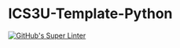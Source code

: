 # ICS3U-Template-Python

[![GitHub's Super Linter](https://github.com/Peter-Gemmell/ICS3U-LearningGuide-01-Python/workflows/GitHub's%20Super%20Linter/badge.svg)](https://github.com/Peter-Gemmell/ICS3U-LearningGuide-01-Python/actions)
